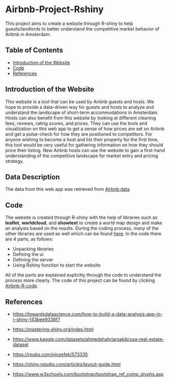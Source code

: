 # Airbnb-Project-Rshiny

This project aims to create a website through R-shiny to help guests/landlords to better understand the competitive market behavior of Airbnb in Amsterdam.

## Table of Contents

- [Introduction of the Website](#introduction-of-the-website)
- [Code](#code)
- [References](#references)

## Introduction of the Website

This website is a tool that can be used by Airbnb guests and hosts. We hope to provide a data-driven way for guests and hosts to analyze and understand the landscape of short-term accommodations in Amsterdam. Hosts can also benefit from this website by looking at different cleaning fees, reviews, rating scores, and prices. They can use the tools and visualization on this web app to get a sense of how prices are set on Airbnb and get a pulse-check for how they are positioned to competitors. For anyone wishing to become a host and list their property for the first time, this tool would be very useful for gathering information on how they should price their listing. New Airbnb hosts can use the website to gain a first-hand understanding of the competitive landscape for market entry and pricing strategy.


## Data Description

The data from this web app was retrieved from  [Airbnb data](https://data.world/aewart/airbnb-raw-data/workspace/file?filename=Unit_1_Project_Dataset+%281%29.csv.)

## Code

The website is created through R-shiny with the help of libraries such as **leaflet**, **worldcloud**, and **showtext** to create a world map design and make an analysis based on the results. During the coding process, many of the other libraries are used as well which can be found [here](https://github.com/FurkanDanisman/Airbnb-Project---Rshiny/blob/main/Code/Libraries%20and%20Packages). In the code there are 4 parts, as follows:

- Unpacking libraries 
- Defining the ui
- Defining the server
- Using Rshiny function to start the website

All of the parts are explained explicitly through the code to understand the process more clearly. The code of this project can be found by clicking [Airbnb-R-code](https://github.com/FurkanDanisman/Airbnb-Project---Rshiny/blob/main/Code/Airbnb-Project-Rshiny-code.R).

## References

* https://towardsdatascience.com/how-to-build-a-data-analysis-app-in-r-shiny-143bee9338f7


* https://mastering-shiny.org/index.html


* https://www.kaggle.com/datasets/ahmedshahriarsakib/usa-real-estate-dataset


* https://rpubs.com/pjozefek/573335


* https://shiny.rstudio.com/articles/layout-guide.html


* https://www.w3schools.com/bootstrap/bootstrap_ref_comp_glyphs.asp
